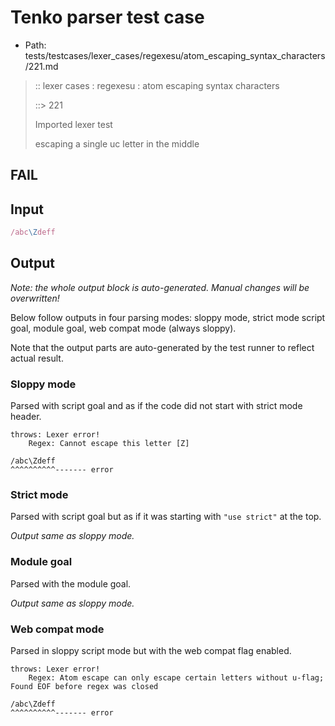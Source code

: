 # Tenko parser test case

- Path: tests/testcases/lexer_cases/regexesu/atom_escaping_syntax_characters/221.md

> :: lexer cases : regexesu : atom escaping syntax characters
>
> ::> 221
>
> Imported lexer test
>
> escaping a single uc letter in the middle

## FAIL

## Input

`````js
/abc\Zdeff
`````

## Output

_Note: the whole output block is auto-generated. Manual changes will be overwritten!_

Below follow outputs in four parsing modes: sloppy mode, strict mode script goal, module goal, web compat mode (always sloppy).

Note that the output parts are auto-generated by the test runner to reflect actual result.

### Sloppy mode

Parsed with script goal and as if the code did not start with strict mode header.

`````
throws: Lexer error!
    Regex: Cannot escape this letter [Z]

/abc\Zdeff
^^^^^^^^^^------- error
`````

### Strict mode

Parsed with script goal but as if it was starting with `"use strict"` at the top.

_Output same as sloppy mode._

### Module goal

Parsed with the module goal.

_Output same as sloppy mode._

### Web compat mode

Parsed in sloppy script mode but with the web compat flag enabled.

`````
throws: Lexer error!
    Regex: Atom escape can only escape certain letters without u-flag; Found EOF before regex was closed

/abc\Zdeff
^^^^^^^^^^------- error
`````

